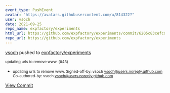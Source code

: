 ```yaml
---
event_type: PushEvent
avatar: "https://avatars.githubusercontent.com/u/814322?"
user: vsoch
date: 2021-09-25
repo_name: expfactory/experiments
html_url: https://github.com/expfactory/experiments/commit/6205c83cefc9e45eb66f7b95bd4155987193426a
repo_url: https://github.com/expfactory/experiments
---
```


<a href='https://github.com/vsoch' target='_blank'>vsoch</a> pushed to <a href='https://github.com/expfactory/experiments' target='_blank'>expfactory/experiments</a>

<small>updating urls to remove www. (#43)

* updating urls to remove www.
Signed-off-by: vsoch <vsoch@users.noreply.github.com>
Co-authored-by: vsoch <vsoch@users.noreply.github.com></small>

<a href='https://github.com/expfactory/experiments/commit/6205c83cefc9e45eb66f7b95bd4155987193426a' target='_blank'>View Commit</a>